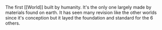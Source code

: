 The first [[World]] built by humanity. 
It's the only one largely made by materials found on earth. It has seen many revision like the other worlds since it's conception but it layed the foundation and standard for the 6 others. 

